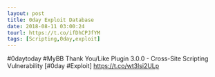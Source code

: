 ```yaml
---
layout: post
title: 0day Exploit Database
date: 2018-08-11 03:00:24
tourl: https://t.co/ifDhCPJfYM
tags: [Scripting,0day,exploit]
---
```

#0daytoday #MyBB Thank You/Like Plugin 3.0.0 - Cross-Site Scripting Vulnerability [#0day #Exploit] https://t.co/wt3lsi2ULp